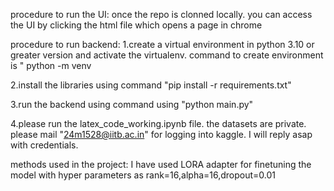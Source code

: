 procedure to run the UI:
once the repo is clonned locally. you can access the UI by clicking the html file which opens a page in chrome

procedure to run backend:
1.create a virtual environment in python 3.10 or greater version and activate the virtualenv. command to create environment is " python -m venv <environment name>

2.install the libraries using command "pip install -r requirements.txt"

3.run the backend using command using "python main.py"

4.please run the latex_code_working.ipynb file. the datasets are private. please mail "24m1528@iitb.ac.in" for logging into kaggle. I will reply asap with credentials.

methods used in the project:
I have used LORA adapter for finetuning the model with hyper parameters as rank=16,alpha=16,dropout=0.01
